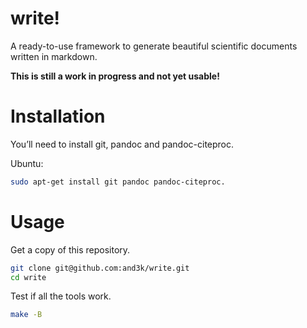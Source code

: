 # write!

A ready-to-use framework to generate beautiful scientific documents written in markdown.

**This is still a work in progress and not yet usable!**

# Installation

You’ll need to install git, pandoc and pandoc-citeproc.

Ubuntu:

```sh
sudo apt-get install git pandoc pandoc-citeproc.
```

# Usage

Get a copy of this repository.

```sh
git clone git@github.com:and3k/write.git
cd write
```

Test if all the tools work.

```sh
make -B
```
